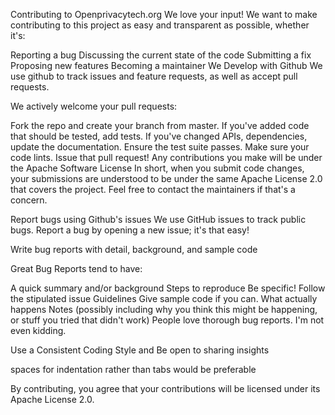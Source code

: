 Contributing to Openprivacytech.org
We love your input! We want to make contributing to this project as easy and transparent as possible, whether it's:

Reporting a bug
Discussing the current state of the code
Submitting a fix
Proposing new features
Becoming a maintainer
We Develop with Github
We use github to track issues and feature requests, as well as accept pull requests.

We actively welcome your pull requests:

Fork the repo and create your branch from master.
If you've added code that should be tested, add tests.
If you've changed APIs, dependencies, update the documentation.
Ensure the test suite passes.
Make sure your code lints.
Issue that pull request!
Any contributions you make will be under the Apache Software License 
In short, when you submit code changes, your submissions are understood to be under the same Apache License 2.0 that covers the project. Feel free to contact the maintainers if that's a concern.

Report bugs using Github's issues
We use GitHub issues to track public bugs. Report a bug by opening a new issue; it's that easy!

Write bug reports with detail, background, and sample code

Great Bug Reports tend to have:

A quick summary and/or background
Steps to reproduce
Be specific! Follow the stipulated issue Guidelines 
Give sample code if you can. 
What actually happens
Notes (possibly including why you think this might be happening, or stuff you tried that didn't work)
People love thorough bug reports. I'm not even kidding.

Use a Consistent Coding Style and Be open to sharing insights 


spaces for indentation rather than tabs would be preferable 

By contributing, you agree that your contributions will be licensed under its Apache License 2.0.

